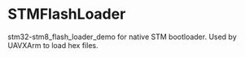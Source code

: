 STMFlashLoader
==============

stm32-stm8_flash_loader_demo for native STM bootloader. Used by UAVXArm to load hex files.
